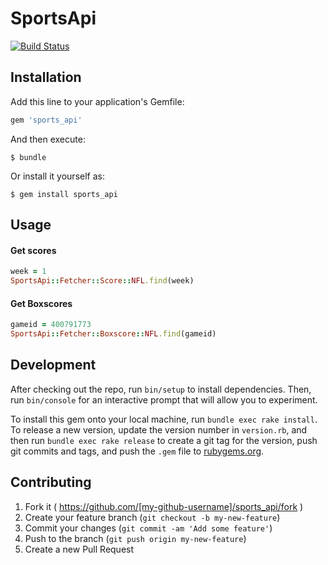 # SportsApi

[![Build Status](https://travis-ci.org/MikeSilvis/sales_engine.svg?branch=master)](https://travis-ci.org/MikeSilvis/sales_engine)

## Installation

Add this line to your application's Gemfile:

```ruby
gem 'sports_api'
```

And then execute:

    $ bundle

Or install it yourself as:

    $ gem install sports_api

## Usage

#### Get scores
``` ruby
week = 1
SportsApi::Fetcher::Score::NFL.find(week)
```

#### Get Boxscores
``` ruby
gameid = 400791773
SportsApi::Fetcher::Boxscore::NFL.find(gameid)
```

## Development

After checking out the repo, run `bin/setup` to install dependencies. Then, run `bin/console` for an interactive prompt that will allow you to experiment.

To install this gem onto your local machine, run `bundle exec rake install`. To release a new version, update the version number in `version.rb`, and then run `bundle exec rake release` to create a git tag for the version, push git commits and tags, and push the `.gem` file to [rubygems.org](https://rubygems.org).

## Contributing

1. Fork it ( https://github.com/[my-github-username]/sports_api/fork )
2. Create your feature branch (`git checkout -b my-new-feature`)
3. Commit your changes (`git commit -am 'Add some feature'`)
4. Push to the branch (`git push origin my-new-feature`)
5. Create a new Pull Request
